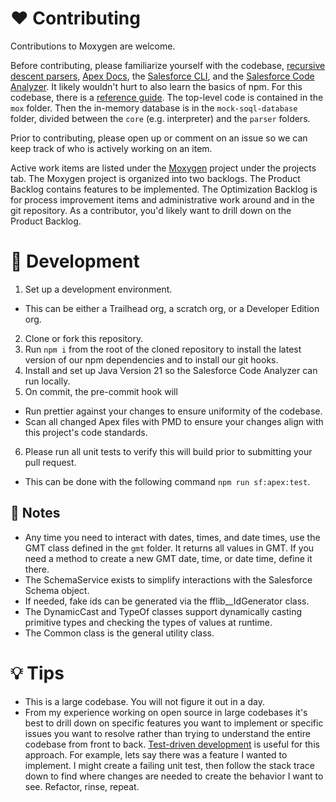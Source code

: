 # ❤️ Contributing

Contributions to Moxygen are welcome.

Before contributing, please familiarize yourself with the codebase, [recursive descent parsers](https://www.youtube.com/watch?v=iddRD8tJi44), [Apex Docs](https://github.com/cesarParra/apexdocs/wiki/2.-%F0%9F%93%96-Documenting-Apex-code), the [Salesforce CLI](https://www.npmjs.com/package/@salesforce/cli), and the [Salesforce Code Analyzer](https://developer.salesforce.com/docs/platform/salesforce-code-analyzer/overview). It likely wouldn't hurt to also learn the basics of npm. For this codebase, there is a [reference guide](./docs/index.md). The top-level code is contained in the `mox` folder. Then the in-memory database is in the `mock-soql-database` folder, divided between the `core` (e.g. interpreter) and the `parser` folders.

Prior to contributing, please open up or comment on an issue so we can keep track of who is actively working on an item.

Active work items are listed under the [Moxygen](https://github.com/users/ZackFra/projects/1) project under the projects tab. The Moxygen project is organized into two backlogs. The Product Backlog contains features to be implemented. The Optimization Backlog is for process improvement items and administrative work around and in the git repository. As a contributor, you'd likely want to drill down on the Product Backlog.

# 🚀 Development

1. Set up a development environment.
* This can be either a Trailhead org, a scratch org, or a Developer Edition org.
2. Clone or fork this repository.
3. Run `npm i` from the root of the cloned repository to install the latest version of our npm dependencies and to install our git hooks.
4. Install and set up Java Version 21 so the Salesforce Code Analyzer can run locally.
5. On commit, the pre-commit hook will
* Run prettier against your changes to ensure uniformity of the codebase.
* Scan all changed Apex files with PMD to ensure your changes align with this project's code standards.
6. Please run all unit tests to verify this will build prior to submitting your pull request.
* This can be done with the following command `npm run sf:apex:test`.

## 📓 Notes
* Any time you need to interact with dates, times, and date times, use the GMT class defined in the `gmt` folder. It returns all values in GMT. If you need a method to create a new GMT date, time, or date time, define it there.
* The SchemaService exists to simplify interactions with the Salesforce Schema object.
* If needed, fake ids can be generated via the fflib__IdGenerator class.
* The DynamicCast and TypeOf classes support dynamically casting primitive types and checking the types of values at runtime.
* The Common class is the general utility class.

# 💡 Tips

* This is a large codebase. You will not figure it out in a day.
* From my experience working on open source in large codebases it's best to drill down on specific features you want to implement or specific issues you want to resolve rather than trying to understand the entire codebase from front to back. [Test-driven development](https://en.wikipedia.org/wiki/Test-driven_development) is useful for this approach. For example, lets say there was a feature I wanted to implement. I might create a failing unit test, then follow the stack trace down to find where changes are needed to create the behavior I want to see. Refactor, rinse, repeat.
